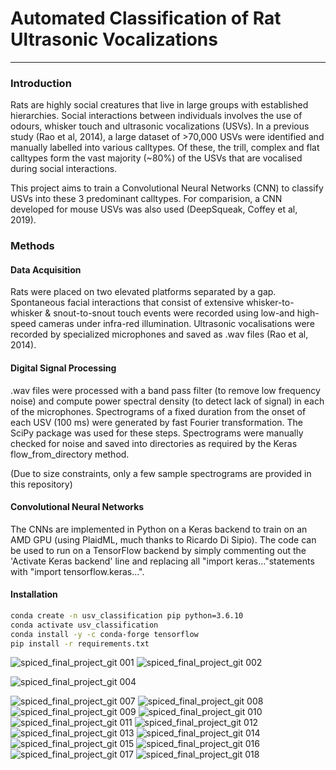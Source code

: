 # Automated Classification of Rat Ultrasonic Vocalizations

---

### Introduction

Rats are highly social creatures that live in large groups with established hierarchies. Social interactions between individuals involves the use of odours, whisker touch and ultrasonic vocalizations (USVs). In a previous study (Rao et al, 2014), a large dataset of >70,000 USVs were identified and manually labelled into various calltypes. Of these, the trill, complex and flat calltypes form the vast majority (~80%) of the USVs that are vocalised during social interactions. 

This project aims to train a Convolutional Neural Networks (CNN) to classify USVs into these 3 predominant calltypes. For comparision, a CNN developed for mouse USVs was also used (DeepSqueak, Coffey et al, 2019). 

### Methods

#### Data Acquisition

Rats were placed on two elevated platforms separated by a gap. Spontaneous facial interactions that consist of extensive whisker-to-whisker & snout-to-snout touch events were recorded using low-and high-speed cameras under infra-red illumination. Ultrasonic vocalisations were recorded by specialized microphones and saved as .wav files (Rao et al, 2014).

#### Digital Signal Processing

.wav files were processed with a band pass filter (to remove low frequency noise) and compute power spectral density (to detect lack of signal) in each of the microphones. Spectrograms of a fixed duration from the onset of each USV (100 ms) were generated by fast Fourier transformation. The SciPy package was used for these steps. Spectrograms were manually checked for noise and saved into directories as required by the Keras flow_from_directory method. 

(Due to size constraints, only a few sample spectrograms are provided in this repository)

#### Convolutional Neural Networks 

The CNNs are implemented in Python on a Keras backend to train on an AMD GPU (using PlaidML, much thanks to Ricardo Di Sipio). The code can be used to run on a TensorFlow backend by simply commenting out the 'Activate Keras backend' line and replacing all "import keras..."statements with "import tensorflow.keras...".

#### Installation

```bash
conda create -n usv_classification pip python=3.6.10
conda activate usv_classification
conda install -y -c conda-forge tensorflow
pip install -r requirements.txt
```

![spiced_final_project_git 001](https://user-images.githubusercontent.com/60617095/91073626-a2fa6800-e63b-11ea-8322-58dac80106ad.png)
![spiced_final_project_git 002](https://user-images.githubusercontent.com/60617095/91073629-a42b9500-e63b-11ea-8fab-0440cd946395.png)

![spiced_final_project_git 004](https://user-images.githubusercontent.com/60617095/91073638-a68def00-e63b-11ea-9cc3-b8cfa5fb82d8.png)

![spiced_final_project_git 007](https://user-images.githubusercontent.com/60617095/91073644-a857b280-e63b-11ea-9381-cc058b80b069.png)
![spiced_final_project_git 008](https://user-images.githubusercontent.com/60617095/91073646-a8f04900-e63b-11ea-9fe8-41add5fd5e88.png)
![spiced_final_project_git 009](https://user-images.githubusercontent.com/60617095/91073647-a8f04900-e63b-11ea-9717-3702c9f74989.png)
![spiced_final_project_git 010](https://user-images.githubusercontent.com/60617095/91073648-a988df80-e63b-11ea-8ab8-94f9f8920d24.png)
![spiced_final_project_git 011](https://user-images.githubusercontent.com/60617095/91073649-a988df80-e63b-11ea-8fc7-e1b75c8c8841.png)
![spiced_final_project_git 012](https://user-images.githubusercontent.com/60617095/91073650-aa217600-e63b-11ea-8bdc-b9d84c866355.png)
![spiced_final_project_git 013](https://user-images.githubusercontent.com/60617095/91073652-aa217600-e63b-11ea-9ec5-7c1ccb9a9540.png)
![spiced_final_project_git 014](https://user-images.githubusercontent.com/60617095/91073653-aaba0c80-e63b-11ea-8964-b23ea82dcddb.png)
![spiced_final_project_git 015](https://user-images.githubusercontent.com/60617095/91073656-aaba0c80-e63b-11ea-83ce-43b6f525a882.png)
![spiced_final_project_git 016](https://user-images.githubusercontent.com/60617095/91073658-ab52a300-e63b-11ea-8e4f-2cf8a17afc27.png)
![spiced_final_project_git 017](https://user-images.githubusercontent.com/60617095/91073661-abeb3980-e63b-11ea-91d3-ea8de813250d.png)
![spiced_final_project_git 018](https://user-images.githubusercontent.com/60617095/91073662-abeb3980-e63b-11ea-82a4-4dc3f6c1f086.png)